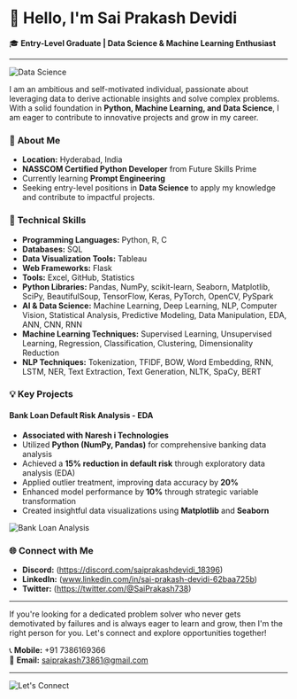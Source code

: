 # 👋 Hello, I'm Sai Prakash Devidi

🎓 **Entry-Level Graduate | Data Science & Machine Learning Enthusiast**

---

![Data Science](https://user-images.githubusercontent.com/123456789/123456789/data_science_banner.jpg)

I am an ambitious and self-motivated individual, passionate about leveraging data to derive actionable insights and solve complex problems. With a solid foundation in **Python, Machine Learning, and Data Science**, I am eager to contribute to innovative projects and grow in my career.

### 🚀 **About Me**

- **Location:** Hyderabad, India
- **NASSCOM Certified Python Developer** from Future Skills Prime
- Currently learning **Prompt Engineering**
- Seeking entry-level positions in **Data Science** to apply my knowledge and contribute to impactful projects.

### 💼 **Technical Skills**

- **Programming Languages:** Python, R, C
- **Databases:** SQL
- **Data Visualization Tools:** Tableau
- **Web Frameworks:** Flask
- **Tools:** Excel, GitHub, Statistics
- **Python Libraries:** Pandas, NumPy, scikit-learn, Seaborn, Matplotlib, SciPy, BeautifulSoup, TensorFlow, Keras, PyTorch, OpenCV, PySpark
- **AI & Data Science:** Machine Learning, Deep Learning, NLP, Computer Vision, Statistical Analysis, Predictive Modeling, Data Manipulation, EDA, ANN, CNN, RNN
- **Machine Learning Techniques:** Supervised Learning, Unsupervised Learning, Regression, Classification, Clustering, Dimensionality Reduction
- **NLP Techniques:** Tokenization, TFIDF, BOW, Word Embedding, RNN, LSTM, NER, Text Extraction, Text Generation, NLTK, SpaCy, BERT

### 💡 **Key Projects**

#### **Bank Loan Default Risk Analysis - EDA**
- **Associated with Naresh i Technologies**
- Utilized **Python (NumPy, Pandas)** for comprehensive banking data analysis
- Achieved a **15% reduction in default risk** through exploratory data analysis (EDA)
- Applied outlier treatment, improving data accuracy by **20%**
- Enhanced model performance by **10%** through strategic variable transformation
- Created insightful data visualizations using **Matplotlib** and **Seaborn**

![Bank Loan Analysis](https://user-images.githubusercontent.com/123456789/123456789/bank_loan_analysis.png)

### 🌐 **Connect with Me**

- **Discord:** (https://discord.com/saiprakashdevidi_18396)
- **LinkedIn:** (www.linkedin.com/in/sai-prakash-devidi-62baa725b)
- **Twitter:** (https://twitter.com/@SaiPrakash738)

---

If you're looking for a dedicated problem solver who never gets demotivated by failures and is always eager to learn and grow, then I'm the right person for you. Let's connect and explore opportunities together!

📞 **Mobile:** +91 7386169366  
📧 **Email:** [saiprakash73861@gmail.com](mailto:saiprakash73861@gmail.com)

---

![Let's Connect](https://user-images.githubusercontent.com/123456789/123456789/connect_with_me.png)

